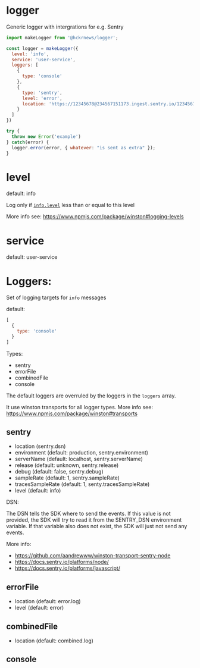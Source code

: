# logger
Generic logger with intergrations for e.g. Sentry

```javascript
import makeLogger from '@hckrnews/logger';

const logger = makeLogger({
  level: 'info', 
  service: 'user-service',
  loggers: [
    {
      type: 'console'
    },
    {
      type: 'sentry',
      level: 'error',
      location: 'https://12345678@234567151173.ingest.sentry.io/1234567'
    }
  ]
})

try {
  throw new Error('example')
} catch(error) {
  logger.error(error, { whatever: "is sent as extra" });
}
```

# level

default: info

Log only if [`info.level`](#streams-objectmode-and-info-objects) less than or equal to this level

More info see: https://www.npmjs.com/package/winston#logging-levels

# service

default: user-service

# Loggers:

Set of logging targets for `info` messages

default:
```javascript
[
  {
    type: 'console'
  }
]
```

Types:

 * sentry
 * errorFile
 * combinedFile
 * console

The default loggers are overruled by the loggers in the `loggers` array.

It use winston transports for all logger types.
More info see: https://www.npmjs.com/package/winston#transports

## sentry

* location (sentry.dsn)
* environment (default: production, sentry.environment)
* serverName (default: localhost, sentry.serverName)
* release (default: unknown, sentry.release)
* debug (default: false, sentry.debug)
* sampleRate (default: 1, sentry.sampleRate)
* tracesSampleRate (default: 1, senty.tracesSampleRate)
* level (default: info)

DSN:

The DSN tells the SDK where to send the events. If this value is not provided, the SDK will try to read it from the SENTRY_DSN environment variable. If that variable also does not exist, the SDK will just not send any events.

More info: 

* https://github.com/aandrewww/winston-transport-sentry-node
* https://docs.sentry.io/platforms/node/
* https://docs.sentry.io/platforms/javascript/

## errorFile

* location (default: error.log)
* level (default: error)

## combinedFile

* location (default: combined.log)

## console
